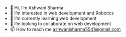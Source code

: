 - 👋 Hi, I’m Ashwani Sharma 
- 👀 I’m interested in web development and Robotics
- 🌱 I’m currently learning web development 
- 💞️ I’m looking to collaborate on web development 
- 📫 How to reach me ashwanisharma5541@gmail.com

<!---
ashwanisharma5541/ashwanisharma5541 is a ✨ special ✨ repository because its `README.md` (this file) appears on your GitHub profile.
You can click the Preview link to take a look at your changes.
--->
